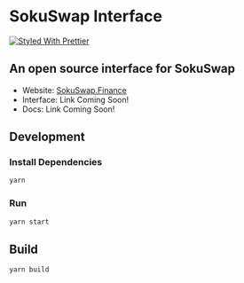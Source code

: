 # SokuSwap Interface

[![Styled With Prettier](https://img.shields.io/badge/code_style-prettier-ff69b4.svg)](https://prettier.io/)

## An open source interface for SokuSwap

-   Website: [SokuSwap.Finance](https://sokuwap.finance/)
-   Interface: Link Coming Soon!
-   Docs: Link Coming Soon!

## Development

### Install Dependencies

```bash
yarn
```

### Run

```bash
yarn start
```

## Build

```bash
yarn build
```
